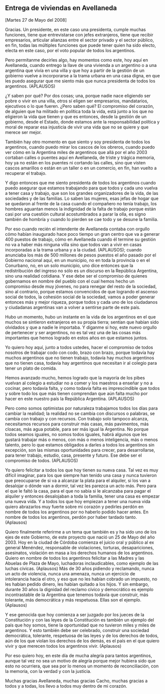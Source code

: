 Entrega de viviendas en Avellaneda
----------------------------------

[Martes 27 de Mayo del 2008]

Gracias. Un presidente, en este caso una presidenta, cumple muchas
funciones, tiene que entrevistarse con jefes extranjeros, tiene que
recibir empresarios, articular alianzas entre el sector privado y el
sector público, en fin, todas las múltiples funciones que puede tener
quien ha sido electo, electa en este caso, por el voto popular de todos
los argentinos.

Pero permítanme decirles algo, hay momentos como este, hoy aquí en
Avellaneda, cuando entrego la llave de una vivienda a un argentino o a
una argentina que vivía en una villa y que hoy a partir de la gestión de
un gobierno vuelve a incorporarse a la trama urbana en una casa digna,
en que les puedo asegurar que me siento más que nunca presidenta de
todos los argentinos. (APLAUSOS)

¿Y saben por qué? Por dos cosas; una, porque nadie nace eligiendo ser
pobre o vivir en una villa, otros sí eligen ser empresarios,
mandatarios, ejecutivos o lo que fueren. ¿Pero saben qué? El compromiso
del corazón, de alguien que ha militado en política toda la vida, está
junto a los que no eligieron la vida que tienen y que es entonces, desde
la gestión de un gobierno, desde el Estado, donde estamos ante la
responsabilidad política y moral de reparar esa injusticia de vivir una
vida que no se quiere y que merece ser mejor.

También hay otro momento en que siento y soy presidenta de todos los
argentinos, cuando puedo mirar los cascos de los obreros, cuando puedo
ver cómo en la Argentina miles de argentinos que allá por el año 2003
cortaban calles o puentes aquí en Avellaneda, de triste y trágica
memoria, hoy ya no están en los puentes ni cortando las calles, sino que
visten cascos amarillos o están en un taller o en un comercio, en fin,
han vuelto a recuperar el trabajo.

Y digo entonces que me siento presidenta de todos los argentinos cuando
puedo asegurar que estamos trabajando para que todos y cada uno vuelva a
tener casa y trabajo, que son los grandes organizadores de la vida, de
las sociedades y de las familias. Lo saben las mujeres, esas jefas de
hogar que se quedaron al frente de la casa cuando el compañero no tenía
trabajo, los hombres aguantan menos la indignidad de la falta de trabajo
porque están casi por una cuestión cultural acostumbrados a parar la
olla, es signo también de hombría y cuando lo pierden se cae todo y se
desune la familia.

Por eso cuando recién el intendente de Avellaneda contaba con orgullo
cómo habían inaugurado hace poco tiempo un gran centro que va a generar
400 puestos de trabajo, cómo en Avellaneda cuando él termine su gestión
no va a haber más ninguna villa sino que todos van a vivir en casas
incorporadas a la trama urbana y a la ciudad. (APLAUSOS); cuando
anunciaba los más de 500 millones de pesos puestos el año pasado por el
Gobierno nacional aquí, en un municipio, no en toda la provincia o en el
Conurbano, no, en un solo municipio, uno dice entonces que la
redistribución del ingreso no sólo es un discurso en la República
Argentina, sino una realidad cotidiana. Y ese debe ser el compromiso de
quienes gobernamos en nombre del pueblo con el cual hemos hecho un
compromiso desde muy jóvenes, no para renegar del resto de la sociedad,
sino al contrario, porque estamos convencidos de que logrando el ascenso
social de todos, la cohesión social de la sociedad, vamos a poder
generar entonces más y mejor riqueza, porque todos y cada uno de los
ciudadanos y ciudadanas argentinas van a volver a sentirse parte de este
país.

Hubo un momento, hubo un instante en la vida de los argentinos en el que
muchos se sintieron extranjeros en su propia tierra; sentían que habían
sido olvidados y que a nadie le importaba. Y díganme si hoy, este nuevo
orgullo de pertenecer y ser argentinos, no es tal vez una de las cosas
más importantes que hemos logrado en estos años en que estamos juntos.

Yo quiero hoy aquí, junto a todos ustedes, hacer el compromiso de todos
nosotros de trabajar codo con codo, brazo con brazo, porque todavía hay
muchos argentinos que no tienen trabajo, todavía hay muchos argentinos
que no tienen casa, todavía hay argentinos que necesitan ir al colegio
para tener un plato de comida.

Hemos avanzado mucho, hemos logrado que la mayoría de los pibes vuelvan
al colegio a estudiar no a comer y los maestros a enseñar y no a
cocinar, pero todavía falta, y como todavía falta es imprescindible que
todos y sobre todo los que más tienen comprendan que aún falta mucho por
hacer en este nuestro país la República Argentina. (APLAUSOS)

Pero como somos optimistas por naturaleza trabajamos todos los días para
cambiar la realidad; la realidad no se cambia con discursos o palabras,
se cambia con trabajo y con recursos. Con trabajo solo tampoco alcanza,
necesitamos recursos para construir más casas, más pavimentos, más
cloacas, más agua potable, para ser más igual la Argentina. No porque
todos seamos iguales, no somos todos iguales, habrá algunos que les
gustará trabajar más o menos, con más o menos inteligencia, más o menos
talento, pero lo que estamos obligados a darles a todos los argentinos
sin excepción, son las mismas oportunidades para crecer, para
desarrollarse, para tener trabajo, estudio, casa, presente y futuro. Ese
debe ser el compromiso de todos. (APLAUSOS)

Yo quiero felicitar a todos los que hoy tienen su nueva casa. Tal vez es
muy difícil imaginar, para los que siempre han tenido una casa y nunca
tuvieron que preocuparse de si va a alcanzar la plata para el alquiler,
si los van a desalojar o dónde van a dormir, tal vez les parezca un acto
más. Pero para el que le faltó la casa, para el que no sabía si le
alcanzaba para pagar el alquiler y entonces desalojaban a toda la
familia, tener una casa es empezar una nueva vida. Y a todos los que hoy
empiezan a tener una nueva vida quiero abrazarlos muy fuerte sobre mi
corazón y pedirles perdón en nombre de todos los argentinos por no
haberlo podido hacer antes. En nombre de todos los argentinos, perdón
por haber tardado tanto. (Aplausos)

Quiero finalmente referirme a un tema que también es y ha sido uno de
los ejes de este Gobierno, de este proyecto que nació un 25 de Mayo del
año 2003. Hoy en la ciudad de Córdoba comienza el juicio oral y público
al ex general Menéndez, responsable de violaciones, torturas,
desapariciones, asesinatos, violación en masa a los derechos humanos de
los argentinos. Quiero en nombre de todos los argentinos felicitar a las
Madres y las Abuelas de Plaza de Mayo, luchadoras inclaudicables, como
ejemplo de las luchas cívicas. (Aplausos) Más de 30 años pidiendo y
reclamando, nunca un acto de violencia, nunca una amenaza, nunca un
ejercicio de intolerancia hacia el otro, y eso que no les habían cobrado
un impuesto, no les habían pedido dinero, les habían quitado a los
hijos. Y sin embargo, durante 30 años la dignidad del reclamo cívico y
democrático es ejemplo incontrastable de la Argentina que tenemos
todavía que construir, más tolerante, más democrática y más respetuosa.
Ellas son el ejemplo. (Aplausos)

Y ese genocida que hoy comienza a ser juzgado por los jueces de la
Constitución y con las leyes de la Constitución es también un ejemplo
del país que hoy somos, tiene la oportunidad que no tuvieron miles y
miles de argentinos. Y esto también debe ser celebrado, construir una
sociedad democrática, tolerante, respetuosa de las leyes y de los
derechos de todos, aún de los que violan los derechos de los demás, es
el país en el que quiero vivir y que merecen todos los argentinos vivir.
(Aplausos)

Por eso quiero hoy, en este día de mucha alegría para tantos argentinos,
aunque tal vez no sea un motivo de alegría porque mejor hubiera sido que
esto no ocurriera, que sea por lo menos un momento de reconciliación,
con la memoria, con la verdad y con la justicia.

Muchas gracias Avellaneda, muchas gracias Cacho, muchas gracias a todos
y a todas, los llevo a todos muy dentro de mi corazón.

 

 

